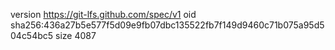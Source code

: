 version https://git-lfs.github.com/spec/v1
oid sha256:436a27b5e577f5d09e9fb07dbc135522fb7f149d9460c71b075a95d504c54bc5
size 4087
